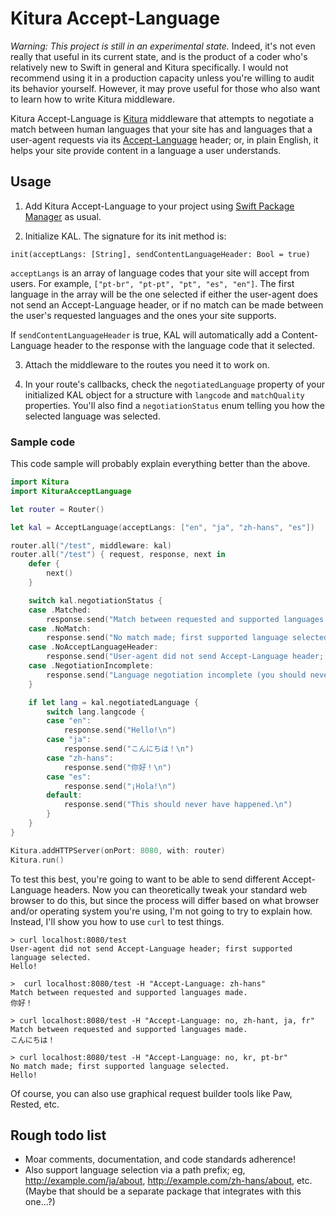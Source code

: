 # Kitura Accept-Language

*Warning: This project is still in an experimental state.* Indeed, it's not even really that useful in its current state, and is the product of a coder who's relatively new to Swift in general and Kitura specifically. I would not recommend using it in a production capacity unless you're willing to audit its behavior yourself. However, it may prove useful for those who also want to learn how to write Kitura middleware.

Kitura Accept-Language is [Kitura](https://github.com/IBM-Swift/Kitura) middleware that attempts to negotiate a match between human languages that your site has and languages that a user-agent requests via its [Accept-Language](https://www.w3.org/Protocols/rfc2616/rfc2616-sec14.html#sec14.4) header; or, in plain English, it helps your site provide content in a language a user understands.

## Usage

1. Add Kitura Accept-Language to your project using [Swift Package Manager](https://swift.org/package-manager/) as usual.

2. Initialize KAL. The signature for its init method is:

`init(acceptLangs: [String], sendContentLanguageHeader: Bool = true)`

`acceptLangs` is an array of language codes that your site will accept from users. For example, `["pt-br", "pt-pt", "pt", "es", "en"]`. The first language in the array will be the one selected if either the user-agent does not send an Accept-Language header, or if no match can be made between the user's requested languages and the ones your site supports.

If `sendContentLanguageHeader` is true, KAL will automatically add a Content-Language header to the response with the language code that it selected.

3. Attach the middleware to the routes you need it to work on.

4. In your route's callbacks, check the `negotiatedLanguage` property of your initialized KAL object for a structure with `langcode` and `matchQuality` properties. You'll also find a `negotiationStatus` enum telling you how the selected language was selected.

### Sample code

This code sample will probably explain everything better than the above.

```swift
import Kitura
import KituraAcceptLanguage

let router = Router()

let kal = AcceptLanguage(acceptLangs: ["en", "ja", "zh-hans", "es"])

router.all("/test", middleware: kal)
router.all("/test") { request, response, next in
    defer {
        next()
    }

    switch kal.negotiationStatus {
    case .Matched:
        response.send("Match between requested and supported languages made.\n")
    case .NoMatch:
        response.send("No match made; first supported language selected.\n")
    case .NoAcceptLanguageHeader:
        response.send("User-agent did not send Accept-Language header; first supported language selected.\n")
    case .NegotiationIncomplete:
        response.send("Language negotiation incomplete (you should never see this message).")
    }

    if let lang = kal.negotiatedLanguage {
        switch lang.langcode {
        case "en":
            response.send("Hello!\n")
        case "ja":
            response.send("こんにちは！\n")
        case "zh-hans":
            response.send("你好！\n")
        case "es":
            response.send("¡Hola!\n")
        default:
            response.send("This should never have happened.\n")
        }
    }
}

Kitura.addHTTPServer(onPort: 8080, with: router)
Kitura.run()
```

To test this best, you're going to want to be able to send different Accept-Language headers. Now you can theoretically tweak your standard web browser to do this, but since the process will differ based on what browser and/or operating system you're using, I'm not going to try to explain how. Instead, I'll show you how to use `curl` to test things. 

    > curl localhost:8080/test 
    User-agent did not send Accept-Language header; first supported language selected.
    Hello!
    
    >  curl localhost:8080/test -H "Accept-Language: zh-hans"
    Match between requested and supported languages made.
    你好！
    
    > curl localhost:8080/test -H "Accept-Language: no, zh-hant, ja, fr"
    Match between requested and supported languages made.
    こんにちは！
    
    > curl localhost:8080/test -H "Accept-Language: no, kr, pt-br"
    No match made; first supported language selected.
    Hello!

Of course, you can also use graphical request builder tools like Paw, Rested, etc.

## Rough todo list

- Moar comments, documentation, and code standards adherence!
- Also support language selection via a path prefix; eg, http://example.com/ja/about, http://example.com/zh-hans/about, etc. (Maybe that should be a separate package that integrates with this one…?)
